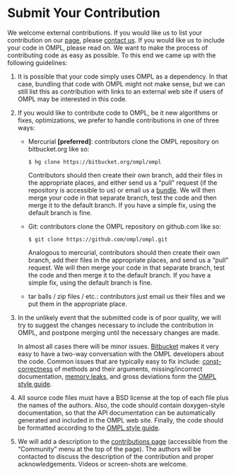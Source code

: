 # Submit Your Contribution

We welcome external contributions. If you would like us to list your contribution on our [page](thirdparty.html), please [contact us](contact.html). If you would like us to include your code in OMPL, please read on. We want to make the process of contributing code as easy as possible. To this end we came up with the following guidelines:

1. It is possible that your code simply uses OMPL as a dependency. In that case, bundling that code with OMPL might not make sense, but we can still list this as contribution with links to an external web site if users of OMPL may be interested in this code.

2. If you would like to contribute code to OMPL, be it new algorithms or fixes, optimizations, we prefer to handle contributions in one of three ways:

    - Mercurial <b>[preferred]</b>: contributors clone the OMPL repository on bitbucket.org like so:

          $ hg clone https://bitbucket.org/ompl/ompl

      Contributors should then create their own branch, add their files in the appropriate places, and either send us a “pull” request (if the repository is accessible to us) or email us a [bundle](http://www.selenic.com/mercurial/hg.1.html#bundle). We will then merge your code in that separate branch, test the code and then merge it to the default branch. If you have a simple fix, using the default branch is fine.
    - Git: contributors clone the OMPL repository on github.com like so:

          $ git clone https://github.com/ompl/ompl.git

      Analogous to mercurial, contributors should then create their own branch, add their files in the appropriate places, and send us a “pull” request. We will then merge your code in that separate branch, test the code and then merge it to the default branch. If you have a simple fix, using the default branch is fine.
    - tar balls / zip files / etc.: contributors just email us their files and we put them in the appropriate place.

3. In the unlikely event that the submitted code is of poor quality, we will try to suggest the changes necessary to include the contribution in OMPL, and postpone merging until the necessary changes are made.

   In almost all cases there will be minor issues. [Bitbucket](https://bitbucket.org/ompl/ompl) makes it very easy to have a two-way conversation with the OMPL developers about the code. Common issues that are typically easy to fix include: [const-correctness](http://en.wikipedia.org/wiki/Const-correctness) of methods and their arguments, missing/incorrect documentation, [memory leaks](http://en.wikipedia.org/wiki/Memory_leak), and gross deviations form the [OMPL style guide](styleGuide.html).

4. All source code files must have a BSD license at the top of each file plus the names of the authors. Also, the code should contain doxygen-style documentation, so that the API documentation can be automatically generated and included in the OMPL web site. Finally, the code should be formatted according to the [OMPL style guide](styleGuide.html).

5. We will add a description to the [contributions page](thirdparty.html) (accessible from the “Community” menu at the top of the page). The authors will be contacted to discuss the description of the contribution and proper acknowledgements. Videos or screen-shots are welcome.
